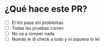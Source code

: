 # ¿Qué hace este PR?

- [ ] El lint pasa sin problemas
- [ ] Todas las pruebas corren
- [ ] No va a romper nada
- [ ] Nomás le di check a todo y ni siquiera lo leí
